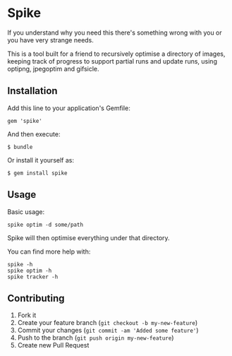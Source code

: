 # Spike

If you understand why you need this there's something wrong with you or you have very strange needs.

This is a tool built for a friend to recursively optimise a directory of images, keeping track of progress to support partial runs and update runs, using optipng, jpegoptim and gifsicle.

## Installation

Add this line to your application's Gemfile:

    gem 'spike'

And then execute:

    $ bundle

Or install it yourself as:

    $ gem install spike

## Usage

Basic usage:

    spike optim -d some/path

Spike will then optimise everything under that directory.

You can find more help with:

    spike -h
    spike optim -h
    spike tracker -h

## Contributing

1. Fork it
2. Create your feature branch (`git checkout -b my-new-feature`)
3. Commit your changes (`git commit -am 'Added some feature'`)
4. Push to the branch (`git push origin my-new-feature`)
5. Create new Pull Request
